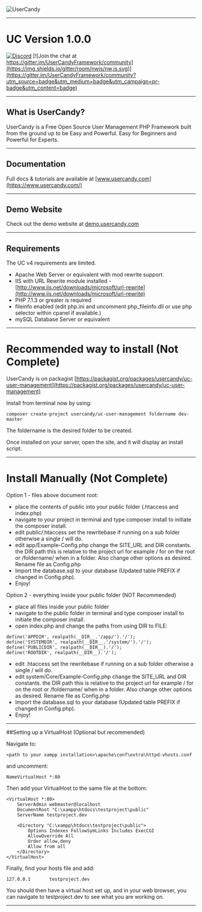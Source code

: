 ![UserCandy](https://demo.usercandy.com/Templates/Default/Assets/images/UserCandyLogoLGBlack.png)

---

# UC Version 1.0.0

[![Discord](https://img.shields.io/discord/615493580366282753?label=Discord%20Chat)](https://discord.gg/XATkVce)
[![Join the chat at https://gitter.im/UserCandyFramework/community](https://img.shields.io/gitter/room/nwjs/nw.js.svg)](https://gitter.im/UserCandyFramework/community?utm_source=badge&utm_medium=badge&utm_campaign=pr-badge&utm_content=badge)

---

## What is UserCandy?

UserCandy is a Free Open Source User Management PHP Framework built from the ground up to be Easy and Powerful.  Easy for Beginners and Powerful for Experts.

---

## Documentation

Full docs & tutorials are available at [www.usercandy.com](https://www.usercandy.com/)

---

## Demo Website

Check out the demo website at [demo.usercandy.com](https://demo.usercandy.com/)

---

## Requirements

The UC v4 requirements are limited.

- Apache Web Server or equivalent with mod rewrite support.
- IIS with URL Rewrite module installed - [http://www.iis.net/downloads/microsoft/url-rewrite](http://www.iis.net/downloads/microsoft/url-rewrite)
- PHP 7.1.3 or greater is required
- fileinfo enabled (edit php.ini and uncomment php_fileinfo.dll or use php selector within cpanel if available.)
- mySQL Database Server or equivalent

---

# Recommended way to install (Not Complete)

UserCandy is on packagist [https://packagist.org/packages/usercandy/uc-user-management](https://packagist.org/packages/usercandy/uc-user-management)

Install from terminal now by using:

```
composer create-project usercandy/uc-user-management foldername dev-master
```

The foldername is the desired folder to be created.

Once installed on your server, open the site, and it will display an install script.

---

# Install Manually (Not Complete)

Option 1 - files above document root:

* place the contents of public into your public folder (.htaccess and index.php)
* navigate to your project in terminal and type composer install to initiate the composer install.
* edit public/.htaccess set the rewritebase if running on a sub folder otherwise a single / will do.
* edit app/Example-Config.php change the SITE_URL and DIR constants. the DIR path this is relative to the project url for example / for on the root or /foldername/ when in a folder. Also change other options as desired. Rename file as Config.php
* Import the database.sql to your database (Updated table PREFIX if changed in Config.php).
* Enjoy!

Option 2 - everything inside your public folder (NOT Recommended)

* place all files inside your public folder
* navigate to the public folder in terminal and type composer install to initiate the composer install.
* open index.php and change the paths from using DIR to FILE:

````
define('APPDIR', realpath(__DIR__.'/app/').'/');
define('SYSTEMDIR', realpath(__DIR__.'/system/').'/');
define('PUBLICDIR', realpath(__DIR__).'/');
define('ROOTDIR', realpath(__DIR__).'/');
````

* edit .htaccess set the rewritebase if running on a sub folder otherwise a single / will do.
* edit system/Core/Example-Config.php change the SITE_URL and DIR constants. the DIR path this is relative to the project url for example / for on the root or /foldername/ when in a folder. Also change other options as desired. Rename file as Config.php
* Import the database.sql to your database (Updated table PREFIX if changed in Config.php).
* Enjoy!

---

##Setting up a VirtualHost (Optional but recommended)

Navigate to:
````
<path to your xampp installation>\apache\conf\extra\httpd-vhosts.conf
````

and uncomment:

````
NameVirtualHost *:80
````

Then add your VirtualHost to the same file at the bottom:

````
<VirtualHost *:80>
    ServerAdmin webmaster@localhost
    DocumentRoot "C:\xampp\htdocs\testproject\public"
    ServerName testproject.dev

    <Directory "C:\xampp\htdocs\testproject\public">
        Options Indexes FollowSymLinks Includes ExecCGI
        AllowOverride All
        Order allow,deny
        Allow from all
    </Directory>
</VirtualHost>
````

Finally, find your hosts file and add:

````
127.0.0.1       testproject.dev
````

You should then have a virtual host set up, and in your web browser, you can navigate to testproject.dev to see what you are working on.

---
